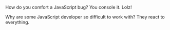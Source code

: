 How do you comfort a JavaScript bug? 
You console it. Lolz!

Why are some JavaScript developer so difficult to work with?
They react to everything. 
